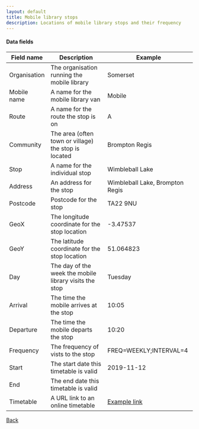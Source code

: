 ```yaml
---
layout: default
title: Mobile library stops
description: Locations of mobile library stops and their frequency
---
```


#### Data fields

| Field name | Description | Example |
| ---------- | ----------- | ------- |
| Organisation | The organisation running the mobile library | Somerset |
| Mobile name | A name for the mobile library van | Mobile |
| Route | A name for the route the stop is on | A |
| Community | The area (often town or village) the stop is located | Brompton Regis |
| Stop | A name for the individual stop | Wimbleball Lake |
| Address | An address for the stop | Wimbleball Lake, Brompton Regis |
| Postcode | Postcode for the stop | TA22 9NU |
| GeoX | The longitude coordinate for the stop location | -3.47537 |
| GeoY | The latitude coordinate for the stop location | 51.064823 |
| Day | The day of the week the mobile library visits the stop | Tuesday |
| Arrival | The time the mobile arrives at the stop | 10:05 |
| Departure | The time the mobile departs the stop | 10:20 |
| Frequency | The frequency of vists to the stop | FREQ=WEEKLY;INTERVAL=4 |
| Start | The start date this timetable is valid | 2019-11-12 |
| End | The end date this timetable is valid |  |
| Timetable | A URL link to an online timetable | [Example link](https://www.somerset.gov.uk/libraries-leisure-and-communities/libraries/library-facilities/mobile-library/) |

[Back](./)